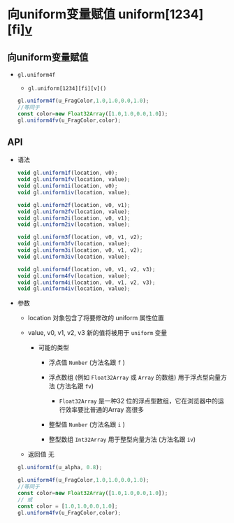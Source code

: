 # 向uniform变量赋值 uniform[1234][fi][v]()

## 向uniform变量赋值

+ `gl.uniform4f`

  + `gl.uniform[1234][fi][v]()`

  ```js
  gl.uniform4f(u_FragColor,1.0,1.0,0.0,1.0);
  //等同于
  const color=new Float32Array([1.0,1.0,0.0,1.0]);
  gl.uniform4fv(u_FragColor,color);
  ```

## API

+ 语法

  ```js
  void gl.uniform1f(location, v0);
  void gl.uniform1fv(location, value);
  void gl.uniform1i(location, v0);
  void gl.uniform1iv(location, value);

  void gl.uniform2f(location, v0, v1);
  void gl.uniform2fv(location, value);
  void gl.uniform2i(location, v0, v1);
  void gl.uniform2iv(location, value);

  void gl.uniform3f(location, v0, v1, v2);
  void gl.uniform3fv(location, value);
  void gl.uniform3i(location, v0, v1, v2);
  void gl.uniform3iv(location, value);

  void gl.uniform4f(location, v0, v1, v2, v3);
  void gl.uniform4fv(location, value);
  void gl.uniform4i(location, v0, v1, v2, v3);
  void gl.uniform4iv(location, value);
  ```

+ 参数

  + location 对象包含了将要修改的 uniform 属性位置
  + value, v0, v1, v2, v3  新的值将被用于 `uniform` 变量

    + 可能的类型

      + 浮点值 `Number` (方法名跟 `f` )
      + 浮点数组 (例如 `Float32Array` 或 `Array` 的数组) 用于浮点型向量方法 (方法名跟 `fv`)

        + `Float32Array` 是一种32 位的浮点型数组，它在浏览器中的运行效率要比普通的Array 高很多

      + 整型值 `Number` (方法名跟 `i` )
      + 整型数组 `Int32Array` 用于整型向量方法 (方法名跟 `iv`)

  + 返回值 无

  ```js
  gl.uniform1f(u_alpha, 0.8);
  ```

  ```js
  gl.uniform4f(u_FragColor,1.0,1.0,0.0,1.0);
  //等同于
  const color=new Float32Array([1.0,1.0,0.0,1.0]);
  // 或
  const color = [1.0,1.0,0.0,1.0];
  gl.uniform4fv(u_FragColor,color);
  ```
